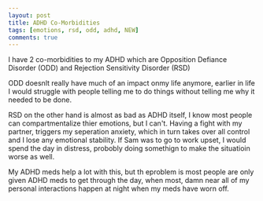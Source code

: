 ```yaml
---
layout: post
title: ADHD Co-Morbidities
tags: [emotions, rsd, odd, adhd, NEW]
comments: true
---
```

I have 2 co-morbidities to my ADHD which are Opposition Defiance Disorder (ODD) and Rejection Sensitivity Disorder (RSD)

ODD doesnlt really have much of an impact onmy life anymore, earlier in life I would struggle with people telling me to do things without telling me why it needed to be done. 
   
RSD on the other hand is almost as bad as ADHD itself, I know most people can compartmentalize thier emotions, but I can't. Having a fight with my partner, triggers my seperation anxiety, which in turn takes over all control and I lose any emotional stability. If Sam was to go to work upset, I would spend the day in distress, probobly doing somethign to make the situatioin worse as well.   
   
My ADHD meds help a lot with this, but th eproblem is most people are only given ADHD meds to get through the day, when most, damn near all of my personal interactions happen at night when my meds have worn off.

